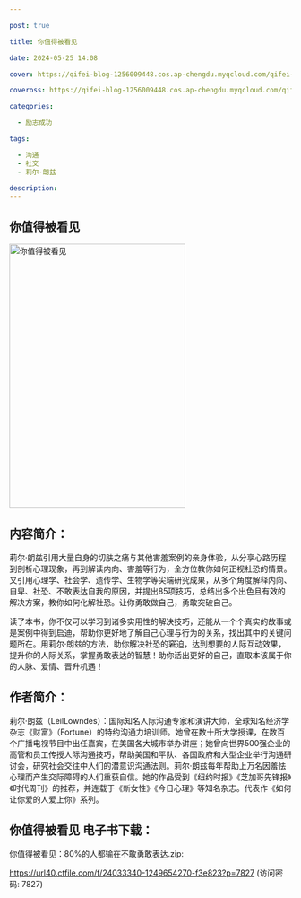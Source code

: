 ```yaml
---

post: true

title: 你值得被看见

date: 2024-05-25 14:08

cover: https://qifei-blog-1256009448.cos.ap-chengdu.myqcloud.com/qifei-blog/65fe27df9f345e8d03d671b4.jpg

coveross: https://qifei-blog-1256009448.cos.ap-chengdu.myqcloud.com/qifei-blog/65fe27df9f345e8d03d671b4.jpg

categories:

  - 励志成功

tags:

  - 沟通
  - 社交
  - 莉尔·朗兹

description:
---
```


## 你值得被看见
<img alt="你值得被看见 " class="aligncenter loaded" data-was-processed="true" decoding="async" fetchpriority="high" height="471" src="https://qifei-blog-1256009448.cos.ap-chengdu.myqcloud.com/qifei-blog/65fe27df9f345e8d03d671b4.jpg " style="cursor: zoom-in;" width="314"/>

## 内容简介：

莉尔·朗兹引用大量自身的切肤之痛与其他害羞案例的亲身体验，从分享心路历程到剖析心理现象，再到解读内向、害羞等行为，全方位教你如何正视社恐的情景。又引用心理学、社会学、遗传学、生物学等尖端研究成果，从多个角度解释内向、自卑、社恐、不敢表达自我的原因，并提出85项技巧，总结出多个出色且有效的解决方案，教你如何化解社恐。让你勇敢做自己，勇敢突破自己。

读了本书，你不仅可以学习到诸多实用性的解决技巧，还能从一个个真实的故事或是案例中得到启迪，帮助你更好地了解自己心理与行为的关系，找出其中的关键问题所在。用莉尔·朗兹的方法，助你解决社恐的窘迫，达到想要的人际互动效果，提升你的人际关系，掌握勇敢表达的智慧！助你活出更好的自己，直取本该属于你的人脉、爱情、晋升机遇！

## 作者简介：

莉尔·朗兹（LeilLowndes）：国际知名人际沟通专家和演讲大师，全球知名经济学杂志《财富》（Fortune）的特约沟通力培训师。她曾在数十所大学授课，在数百个广播电视节目中出任嘉宾，在美国各大城市举办讲座；她曾向世界500强企业的高管和员工传授人际沟通技巧，帮助美国和平队、各国政府和大型企业举行沟通研讨会，研究社会交往中人们的潜意识沟通法则。莉尔·朗兹每年帮助上万名因羞怯心理而产生交际障碍的人们重获自信。她的作品受到《纽约时报》《芝加哥先锋报》《时代周刊》的推荐，并连载于《新女性》《今日心理》等知名杂志。代表作《如何让你爱的人爱上你》系列。

## 你值得被看见 电子书下载：



你值得被看见：80%的人都输在不敢勇敢表达.zip: 

https://url40.ctfile.com/f/24033340-1249654270-f3e823?p=7827 (访问密码: 7827)
